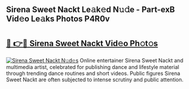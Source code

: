 ## Sirena Sweet Nackt Le𝚊k𝚎d N𝚞𝚍e - Part-exB Vid𝚎o Le𝚊ks Photos P4R0v

# <h2><a href="http://fb8ljp.evod.top/?m=Sirena+Sweet+Nackt">🔗 👉🔴 Sirena Sweet Nackt Vid𝚎o Ph𝚘t𝚘s</a></h2>

[![Sirena Sweet Nackt N𝚞d𝚎s](https://i.imgur.com/8V9OHl7.gif)](http://fb8ljp.evod.top/?m=Sirena+Sweet+Nackt)
Online entertainer Sirena Sweet Nackt and multimedia artist, celebrated for publishing dance and lifestyle material through trending dance routines and short videos. Public figures Sirena Sweet Nackt are often subjected to intense scrutiny and public attention. 
